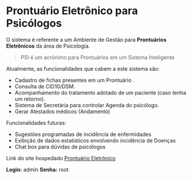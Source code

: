 # Prontuário Eletrônico para Psicólogos
O sistema é referente a um Ambiente de Gestão para **Prontuários Eletrônicos** da área de Psicologia.
> PSI é um acrônimo para Prontuários em um Sistema Inteligente

Atualmente, as funcionalidades que cabem a este sistema são: <br/>
* Cadastro de fichas presentes em um Prontuário .
* Consulta de CID10/DSM.
* Acompanhamento do tratamento adotado de um paciente (caso tenha um retorno).
* Sistema de Secretária para controlar Agenda do psicólogo.
* Gerar Atestados médicos (Andamento)

Funcionalidades futuras: <br/>
* Sugestões programadas de incidência de enfermidades 
* Exibição de dados estatísticos envolvendo incidência de Doenças
* Chat box para dúvidas de psicólogos

Link do site hospedado [Prontuário Eletrônico](http://psiprontuarios.epizy.com/)

**Login:** admin
**Senha:** root


